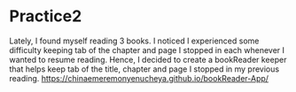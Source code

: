 # Practice2
Lately, I found myself reading 3 books. I noticed I experienced some difficulty keeping tab of the chapter and page I stopped in each whenever I wanted to resume reading. Hence, I decided to create a bookReader keeper that helps keep tab of the title, chapter and page I stopped in my previous reading.
https://chinaemeremonyenucheya.github.io/bookReader-App/
